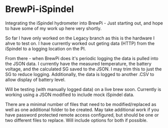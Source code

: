 # BrewPi-iSpindel
Integrating the iSpindel hydrometer into BrewPi - Just starting out, and hope to have some of my work up here very shortly.

So far I have only worked on the Legacy branch as this is the hardware I ahve to test on.
I have currently worked out geting data (HTTP) from the iSpindel to a logging location on the PI.

From there - when BrewPi does it's periodic logging the data is pulled into the JSON data.  I currently have the measured temperature, the battery voltage, and the calculated SG saved to the JSON. I may trim this to just the SG to reduce logging.
Additionally, the data is logged to another .CSV to allow display of battery level.

Will be testing (with manually logged data) on a live brew soon.  Currently is working using a JSON modified to include mock iSpindel data.

There are a minimal number of files that need to be modified/replaced as well as one additional folder to be created. May take additional work if you have password protected remote access configured, but should be one or two different files to replace. Will include options for both if possible.
